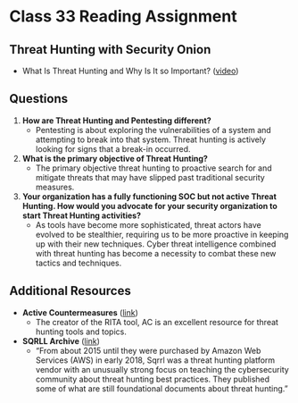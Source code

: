 # Class 33 Reading Assignment

## Threat Hunting with Security Onion 
- What Is Threat Hunting and Why Is It so Important? ([video](https://www.activecountermeasures.com/what-is-threat-hunting-and-why-is-it-so-important-video-blog/))

## Questions

1. **How are Threat Hunting and Pentesting different?**
    - Pentesting is about exploring the vulnerabilities of a system and attempting to break into that system. Threat hunting is actively looking for signs that a break-in occurred.
2. **What is the primary objective of Threat Hunting?**
    - The primary objective threat hunting to proactive search for and mitigate threats that may have slipped past traditional security measures. 
3. **Your organization has a fully functioning SOC but not active Threat Hunting. How would you advocate for your security organization to start Threat Hunting activities?**
    - As tools have become more sophisticated, threat actors have evolved to be stealthier, requiring us to be more proactive in keeping up with their new techniques. Cyber threat intelligence combined with threat hunting has become a necessity to combat these new tactics and techniques.

## Additional Resources

- **Active Countermeasures** ([link](https://www.activecountermeasures.com/))
    - The creator of the RITA tool, AC is an excellent resource for threat hunting tools and topics.
- **SQRLL Archive** ([link](https://www.threathunting.net/sqrrl-archive))
    - “From about 2015 until they were purchased by Amazon Web Services (AWS) in early 2018, Sqrrl was a threat hunting platform vendor with an unusually strong focus on teaching the cybersecurity community about threat hunting best practices. They published some of what are still foundational documents about threat hunting.”
